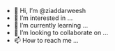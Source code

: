 - 👋 Hi, I’m @ziaddarweesh
- 👀 I’m interested in ...
- 🌱 I’m currently learning ...
- 💞️ I’m looking to collaborate on ...
- 📫 How to reach me ...

<!---
ziaddarweesh/ziaddarweesh is a ✨ special ✨ repository because its `README.md` (this file) appears on your GitHub profile.
You can click the Preview link to take a look at your changes.
--->
